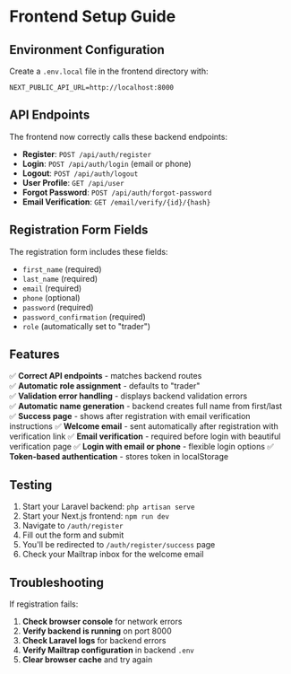 # Frontend Setup Guide

## Environment Configuration

Create a `.env.local` file in the frontend directory with:

```env
NEXT_PUBLIC_API_URL=http://localhost:8000
```

## API Endpoints

The frontend now correctly calls these backend endpoints:

- **Register**: `POST /api/auth/register`
- **Login**: `POST /api/auth/login` (email or phone)
- **Logout**: `POST /api/auth/logout`
- **User Profile**: `GET /api/user`
- **Forgot Password**: `POST /api/auth/forgot-password`
- **Email Verification**: `GET /email/verify/{id}/{hash}`

## Registration Form Fields

The registration form includes these fields:

- `first_name` (required)
- `last_name` (required)
- `email` (required)
- `phone` (optional)
- `password` (required)
- `password_confirmation` (required)
- `role` (automatically set to "trader")

## Features

✅ **Correct API endpoints** - matches backend routes  
✅ **Automatic role assignment** - defaults to "trader"  
✅ **Validation error handling** - displays backend validation errors  
✅ **Automatic name generation** - backend creates full name from first/last  
✅ **Success page** - shows after registration with email verification instructions
✅ **Welcome email** - sent automatically after registration with verification link
✅ **Email verification** - required before login with beautiful verification page
✅ **Login with email or phone** - flexible login options
✅ **Token-based authentication** - stores token in localStorage  

## Testing

1. Start your Laravel backend: `php artisan serve`
2. Start your Next.js frontend: `npm run dev`
3. Navigate to `/auth/register`
4. Fill out the form and submit
5. You'll be redirected to `/auth/register/success` page
6. Check your Mailtrap inbox for the welcome email

## Troubleshooting

If registration fails:

1. **Check browser console** for network errors
2. **Verify backend is running** on port 8000
3. **Check Laravel logs** for backend errors
4. **Verify Mailtrap configuration** in backend `.env`
5. **Clear browser cache** and try again 